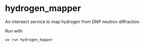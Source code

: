 # hydrogen_mapper
An intersect service to map hydrogen from DNP neutron diffraction

Run with 

```
uv run hydrogen_mapper
```
